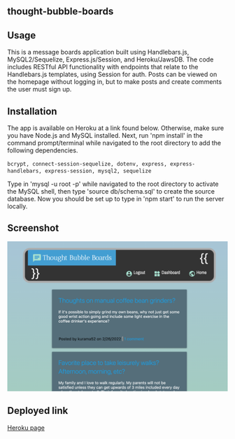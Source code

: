 ## thought-bubble-boards

## Usage
This is a message boards application built using Handlebars.js, MySQL2/Sequelize, Express.js/Session, and Heroku/JawsDB. The code includes RESTful API functionality with endpoints that relate to the Handlebars.js templates, using Session for auth. Posts can be viewed on the homepage without logging in, but to make posts and create comments the user must sign up.

## Installation
The app is available on Heroku at a link found below. Otherwise, make sure you have Node.js and MySQL installed. Next, run 'npm install' in the command prompt/terminal while navigated to the root directory to add the following dependencies.
```
bcrypt, connect-session-sequelize, dotenv, express, express-handlebars, express-session, mysql2, sequelize
```
Type in 'mysql -u root -p' while navigated to the root directory to activate the MySQL shell, then type 'source db/schema.sql' to create the source database. Now you should be set up to type in 'npm start' to run the server locally.

## Screenshot
<img src="./assets/images/tbb-screenshot.png"/>

## Deployed link
<a href="https://thought-bubble-boards.herokuapp.com/">Heroku page</a>
